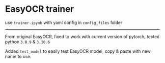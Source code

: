 # EasyOCR trainer

use `trainer.ipynb` with yaml config in `config_files` folder

---

From original EasyOCR, fixed to work with current version of pytorch, tested python `3.8.9` & `3.10.6`  

Added `test_model` to easily test EasyOCR model, copy & paste with new name to use. 